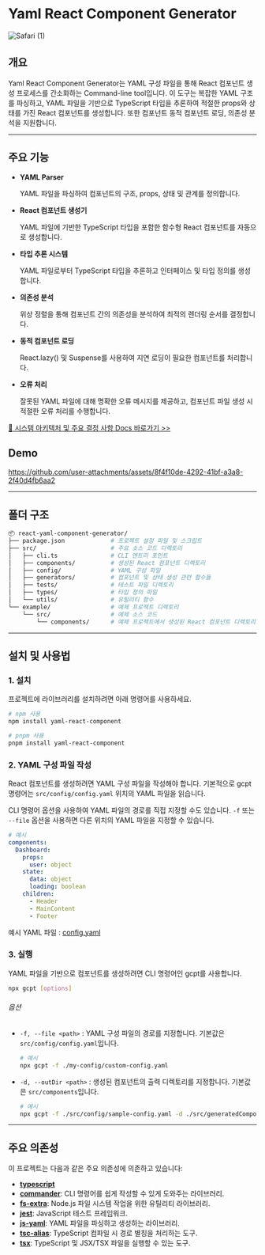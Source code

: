 # Yaml React Component Generator

![Safari (1)](https://github.com/user-attachments/assets/ba3530c7-ed18-4113-a2b2-5cce11030636)

## 개요

Yaml React Component Generator는 YAML 구성 파일을 통해 React 컴포넌트 생성 프로세스를 간소화하는 Command-line tool입니다. 이 도구는 복잡한 YAML 구조를 파싱하고, YAML 파일을 기반으로 TypeScript 타입을 추론하여 적절한 props와 상태를 가진 React 컴포넌트를 생성합니다. 또한 컴포넌트 동적 컴포넌트 로딩, 의존성 분석을 지원합니다.

---

## 주요 기능

- **YAML Parser**

  YAML 파일을 파싱하여 컴포넌트의 구조, props, 상태 및 관계를 정의합니다.

- **React 컴포넌트 생성기**
  
  YAML 파일에 기반한 TypeScript 타입을 포함한 함수형 React 컴포넌트를 자동으로 생성합니다.

- **타입 추론 시스템**
  
  YAML 파일로부터 TypeScript 타입을 추론하고 인터페이스 및 타입 정의를 생성합니다.

- **의존성 분석**
  
  위상 정렬을 통해 컴포넌트 간의 의존성을 분석하여 최적의 렌더링 순서를 결정합니다.

- **동적 컴포넌트 로딩**
  
  React.lazy() 및 Suspense를 사용하여 지연 로딩이 필요한 컴포넌트를 처리합니다.

- **오류 처리**
  
  잘못된 YAML 파일에 대해 명확한 오류 메시지를 제공하고, 컴포넌트 파일 생성 시 적절한 오류 처리를 수행합니다.

[📓 시스템 아키텍처 및 주요 결정 사항 Docs 바로가기 >>](https://github.com/younyikim/yaml-react-component/blob/main/docs/SYSTEM.md)

## Demo


https://github.com/user-attachments/assets/8f4f10de-4292-41bf-a3a8-2f40d4fb6aa2

---

## 폴더 구조

```bash
📦 react-yaml-component-generator/
├── package.json             # 프로젝트 설정 파일 및 스크립트
├── src/                     # 주요 소스 코드 디렉토리
│   ├── cli.ts               # CLI 엔트리 포인트
│   ├── components/          # 생성된 React 컴포넌트 디렉토리
│   ├── config/              # YAML 구성 파일
│   ├── generators/          # 컴포넌트 및 상태 생성 관련 함수들
│   ├── tests/               # 테스트 파일 디렉토리
│   ├── types/               # 타입 정의 파일
│   └── utils/               # 유틸리티 함수
└── example/                 # 예제 프로젝트 디렉토리
    └── src/                 # 예제 소스 코드
        └── components/      # 예제 프로젝트에서 생성된 React 컴포넌트 디렉토리
```

---

## 설치 및 사용법

### 1. 설치

프로젝트에 라이브러리를 설치하려면 아래 명령어를 사용하세요.

```bash
# npm 사용
npm install yaml-react-component

# pnpm 사용
pnpm install yaml-react-component
```

### 2. YAML 구성 파일 작성

React 컴포넌트를 생성하려면 YAML 구성 파일을 작성해야 합니다. 기본적으로 gcpt 명령어는 `src/config/config.yaml` 위치의 YAML 파일을 읽습니다.

CLI 명령어 옵션을 사용하여 YAML 파일의 경로를 직접 지정할 수도 있습니다. `-f` 또는 `--file` 옵션을 사용하면 다른 위치의 YAML 파일을 지정할 수 있습니다.

```yaml
# 예시
components:
  Dashboard:
    props:
      user: object
    state:
      data: object
      loading: boolean
    children:
      - Header
      - MainContent
      - Footer
```

예시 YAML 파일 : [config.yaml](https://github.com/younyikim/yaml-react-component/blob/main/src/config/config.yaml)

### 3. 실행

YAML 파일을 기반으로 컴포넌트를 생성하려면 CLI 명령어인 gcpt를 사용합니다.

```bash
npx gcpt [options]
```

###### 옵션

- `-f, --file <path>` : YAML 구성 파일의 경로를 지정합니다. 기본값은 `src/config/config.yaml`입니다.

  ```bash
  # 예시
  npx gcpt -f ./my-config/custom-config.yaml
  ```

- `-d, --outDir <path>` : 생성된 컴포넌트의 출력 디렉토리를 지정합니다. 기본값은 `src/components`입니다.
  ```bash
  # 예시
  npx gcpt -f ./src/config/sample-config.yaml -d ./src/generatedComponents
  ```

---

## 주요 의존성

이 프로젝트는 다음과 같은 주요 의존성에 의존하고 있습니다:

- **[typescript](https://www.npmjs.com/package/typescript)**
- **[commander](https://www.npmjs.com/package/commander)**: CLI 명령어를 쉽게 작성할 수 있게 도와주는 라이브러리.
- **[fs-extra](https://www.npmjs.com/package/fs-extra)**: Node.js 파일 시스템 작업을 위한 유틸리티 라이브러리.
- **[jest](https://www.npmjs.com/package/jest)**: JavaScript 테스트 프레임워크.
- **[js-yaml](https://www.npmjs.com/package/js-yaml)**: YAML 파일을 파싱하고 생성하는 라이브러리.
- **[tsc-alias](https://www.npmjs.com/package/tsc-alias)**: TypeScript 컴파일 시 경로 별칭을 처리하는 도구.
- **[tsx](https://www.npmjs.com/package/tsx)**: TypeScript 및 JSX/TSX 파일을 실행할 수 있는 도구.
